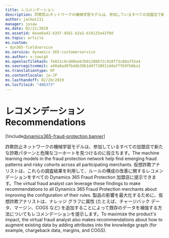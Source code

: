 ```yaml
---
title: レコメンデーション
description: 詐欺防止ネットワークの機械学習モデルは、参加しているすべての加盟店で新たな詐欺パターンと危険なコーホートを見つけるのに役立ちます。
author: jackwi111
manager: josaw
ms.date: 02/21/2019
ms.assetid: 6eae6a42-b35f-4581-b2a2-b19125e42f0d
ms.topic: article
ms.custom:
- dyn365-fieldservice
ms.service: dynamics-365-customerservice
ms.author: v-jowigh
ms.openlocfilehash: fe011c9cd40eeb7b91288872c418f73c88a755a4
ms.sourcegitcommit: a48a8ad8fbddb30b1d4f738911ddafffb9fb6ba1
ms.translationtype: HT
ms.contentlocale: ja-JP
ms.lasthandoff: 02/20/2019
ms.locfileid: "406373"
---
```

#  <a name="recommendations"></a><span data-ttu-id="ec5ec-103">レコメンデーション</span><span class="sxs-lookup"><span data-stu-id="ec5ec-103">Recommendations</span></span>
[!include[dynamics365-fraud-protection banner](../../../includes/dynamics365-fraud-protection.md)]






<span data-ttu-id="ec5ec-104">詐欺防止ネットワークの機械学習モデルは、参加しているすべての加盟店で新たな詐欺パターンと危険なコーホートを見つけるのに役立ちます。</span><span class="sxs-lookup"><span data-stu-id="ec5ec-104">The machine learning models in the fraud protection network help find emerging fraud patterns and risky cohorts across all participating merchants.</span></span> <span data-ttu-id="ec5ec-105">仮想詐欺アナリストは、これらの調査結果を利用して、ルールの構成の改善に関するレコメンデーションをすべての Dynamics 365 Fraud Protection 加盟店に提示できます。</span><span class="sxs-lookup"><span data-stu-id="ec5ec-105">The virtual fraud analyst can leverage these findings to make recommendations to all Dynamics 365 Fraud Protection merchants about improving the configuration of their rules.</span></span> <span data-ttu-id="ec5ec-106">製品の影響を最大化するために、仮想詐欺アナリストは、ナレッジ グラフに属性 (たとえば、チャージバック データ、マージン、COGS など) を追加することによって既存のデータを補強する方法についてもレコメンデーションを提示します。</span><span class="sxs-lookup"><span data-stu-id="ec5ec-106">To maximize the product's impact, the virtual fraud analyst also makes recommendations about how to augment existing data by adding attributes into the knowledge graph (for example, chargeback data, margins, and COGS).</span></span>
